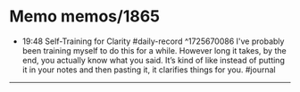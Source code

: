 # Memo memos/1865
- 19:48 Self-Training for Clarity #daily-record ^1725670086
I've probably been training myself to do this for a while. However long it takes, by the end, you actually know what you said. It’s kind of like instead of putting it in your notes and then pasting it, it clarifies things for you.
#journal
---
